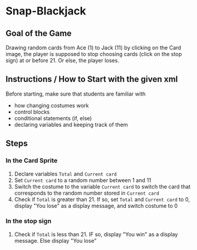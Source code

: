 # Snap-Blackjack

## Goal of the Game

Drawing random cards from Ace (1) to Jack (11) by clicking on the Card image, the player is supposed to stop choosing cards (click on the stop sign) at or before 21. Or else, the player loses.

## Instructions / How to Start with the given xml

Before starting, make sure that students are familiar with
+ how changing costumes work
+ control blocks
+ conditional statements (if, else)
+ declaring variables and keeping track of them

## Steps
### In the Card Sprite
1. Declare variables `Total` and `Current card`
2. Set `Current card` to a random number between 1 and 11
3. Switch the costume to the variable `Current card` to switch the card that corresponds to the random number stored in `Current card`
4. Check if `Total` is greater than 21. If so, set `Total` and `Current card` to 0, display "You lose" as a display message, and switch costume to 0
### In the stop sign
1. Check if `Total` is less than 21. IF so, display "You win" as a display message. Else display "You lose"
